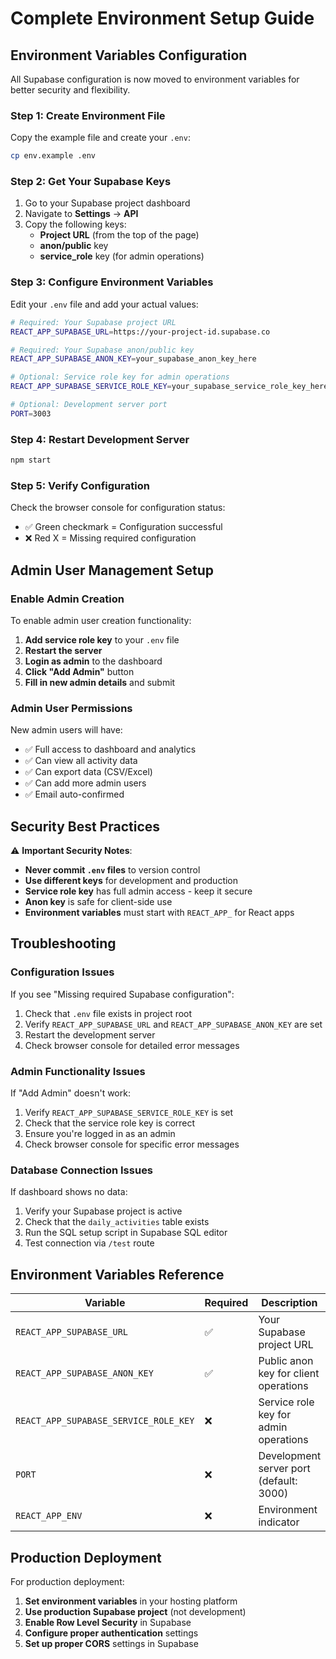 # Complete Environment Setup Guide

## Environment Variables Configuration

All Supabase configuration is now moved to environment variables for better security and flexibility.

### Step 1: Create Environment File

Copy the example file and create your `.env`:

```bash
cp env.example .env
```

### Step 2: Get Your Supabase Keys

1. Go to your Supabase project dashboard
2. Navigate to **Settings** → **API**
3. Copy the following keys:
   - **Project URL** (from the top of the page)
   - **anon/public** key
   - **service_role** key (for admin operations)

### Step 3: Configure Environment Variables

Edit your `.env` file and add your actual values:

```bash
# Required: Your Supabase project URL
REACT_APP_SUPABASE_URL=https://your-project-id.supabase.co

# Required: Your Supabase anon/public key
REACT_APP_SUPABASE_ANON_KEY=your_supabase_anon_key_here

# Optional: Service role key for admin operations
REACT_APP_SUPABASE_SERVICE_ROLE_KEY=your_supabase_service_role_key_here

# Optional: Development server port
PORT=3003
```

### Step 4: Restart Development Server

```bash
npm start
```

### Step 5: Verify Configuration

Check the browser console for configuration status:
- ✅ Green checkmark = Configuration successful
- ❌ Red X = Missing required configuration

## Admin User Management Setup

### Enable Admin Creation

To enable admin user creation functionality:

1. **Add service role key** to your `.env` file
2. **Restart the server**
3. **Login as admin** to the dashboard
4. **Click "Add Admin"** button
5. **Fill in new admin details** and submit

### Admin User Permissions

New admin users will have:
- ✅ Full access to dashboard and analytics
- ✅ Can view all activity data
- ✅ Can export data (CSV/Excel)
- ✅ Can add more admin users
- ✅ Email auto-confirmed

## Security Best Practices

⚠️ **Important Security Notes**:

- **Never commit `.env` files** to version control
- **Use different keys** for development and production
- **Service role key** has full admin access - keep it secure
- **Anon key** is safe for client-side use
- **Environment variables** must start with `REACT_APP_` for React apps

## Troubleshooting

### Configuration Issues

If you see "Missing required Supabase configuration":
1. Check that `.env` file exists in project root
2. Verify `REACT_APP_SUPABASE_URL` and `REACT_APP_SUPABASE_ANON_KEY` are set
3. Restart the development server
4. Check browser console for detailed error messages

### Admin Functionality Issues

If "Add Admin" doesn't work:
1. Verify `REACT_APP_SUPABASE_SERVICE_ROLE_KEY` is set
2. Check that the service role key is correct
3. Ensure you're logged in as an admin
4. Check browser console for specific error messages

### Database Connection Issues

If dashboard shows no data:
1. Verify your Supabase project is active
2. Check that the `daily_activities` table exists
3. Run the SQL setup script in Supabase SQL editor
4. Test connection via `/test` route

## Environment Variables Reference

| Variable | Required | Description |
|----------|----------|-------------|
| `REACT_APP_SUPABASE_URL` | ✅ | Your Supabase project URL |
| `REACT_APP_SUPABASE_ANON_KEY` | ✅ | Public anon key for client operations |
| `REACT_APP_SUPABASE_SERVICE_ROLE_KEY` | ❌ | Service role key for admin operations |
| `PORT` | ❌ | Development server port (default: 3000) |
| `REACT_APP_ENV` | ❌ | Environment indicator |

## Production Deployment

For production deployment:

1. **Set environment variables** in your hosting platform
2. **Use production Supabase project** (not development)
3. **Enable Row Level Security** in Supabase
4. **Configure proper authentication** settings
5. **Set up proper CORS** settings in Supabase 
